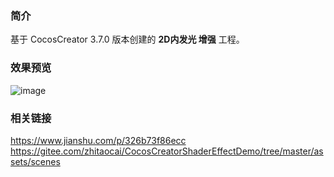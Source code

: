 ### 简介
基于 CocosCreator 3.7.0 版本创建的 **2D内发光 增强** 工程。

### 效果预览
![image](../../../gif/202204/2022043001.gif)

### 相关链接
https://www.jianshu.com/p/326b73f86ecc    
https://gitee.com/zhitaocai/CocosCreatorShaderEffectDemo/tree/master/assets/scenes
